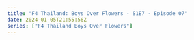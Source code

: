 ```yaml
---
title: "F4 Thailand: Boys Over Flowers - S1E7 - Episode 07"
date: 2024-01-05T21:55:56Z
series: ["F4 Thailand Boys Over Flowers"]
---
```



<mux-player stream-type="on-demand"
  src="https://kp3d-my.sharepoint.com/personal/ryoo_kp3d_onmicrosoft_com/_layouts/15/download.aspx?share=EWioGosSoZ5Mt2YLsWIL8BMBJ5sowYhoEX_0WlcN06WYEw" prefer-playback="mse" controls>
  </mux-player>
  
  
  <script src="https://cdn.jsdelivr.net/npm/@mux/mux-player"></script>
  
 <script type="application/ld+json">
 {
  "@context": "https://schema.org/",
  "@type": "VideoObject",
  "name": "F4 Thailand: Boys Over Flowers - S1E7 - Episode 07",
  "contentUrl": "https://stream.mux.com/ySqqgCY4UK02GPfHQEFxjVjRcH5owpZAcKcmDhpQz6lg.m3u8",
  "thumbnailUrl": "https://www.themoviedb.org/t/p/original/zwsJRRmVozVZ1tDs8buIs97pCqm.jpg?width=314&fit_mode=preserve&time=25",
  "uploadDate": "2023-12-24T12:20:15Z",
}

</script>